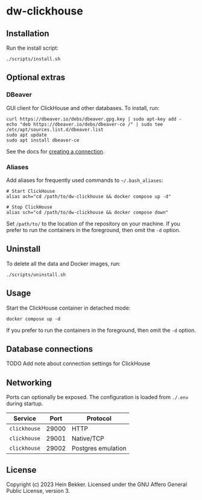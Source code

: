 # dw-clickhouse

## Installation

Run the install script:

```shell
./scripts/install.sh
```

## Optional extras

### DBeaver

GUI client for ClickHouse and other databases. To install, run:

```shell
curl https://dbeaver.io/debs/dbeaver.gpg.key | sudo apt-key add -
echo "deb https://dbeaver.io/debs/dbeaver-ce /" | sudo tee /etc/apt/sources.list.d/dbeaver.list
sudo apt update
sudo apt install dbeaver-ce
```

See the docs for [creating a connection](https://github.com/dbeaver/dbeaver/wiki/Create-Connection).

### Aliases

Add aliases for frequently used commands to `~/.bash_aliases`:

```shell
# Start ClickHouse
alias ach="cd /path/to/dw-clickhouse && docker compose up -d"

# Stop ClickHouse
alias sch="cd /path/to/dw-clickhouse && docker compose down"
```

Set `/path/to/` to the location of the repository on your machine. If you prefer to run the containers in the foreground, then omit the `-d` option.

## Uninstall

To delete all the data and Docker images, run:

```shell
./scripts/uninstall.sh
```

## Usage

Start the ClickHouse container in detached mode:

```shell
docker compose up -d
```

If you prefer to run the containers in the foreground, then omit the `-d` option.

## Database connections

TODO Add note about connection settings for ClickHouse

## Networking

Ports can optionally be exposed. The configuration is loaded from `./.env` during startup.

| Service            | Port  | Protocol              |
|--------------------|-------|-----------------------|
| `clickhouse`       | 29000 | HTTP                  |
| `clickhouse`       | 29001 | Native/TCP            |
| `clickhouse`       | 29002 | Postgres emulation    |

## License

Copyright (c) 2023 Hein Bekker. Licensed under the GNU Affero General Public License, version 3.
